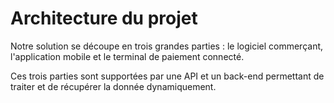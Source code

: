 # Architecture du projet

Notre solution se découpe en trois grandes parties : le logiciel commerçant,
l'application mobile et le terminal de paiement connecté.

Ces trois parties sont supportées par une API et un back-end permettant de
traiter et de récupérer la donnée dynamiquement. 
